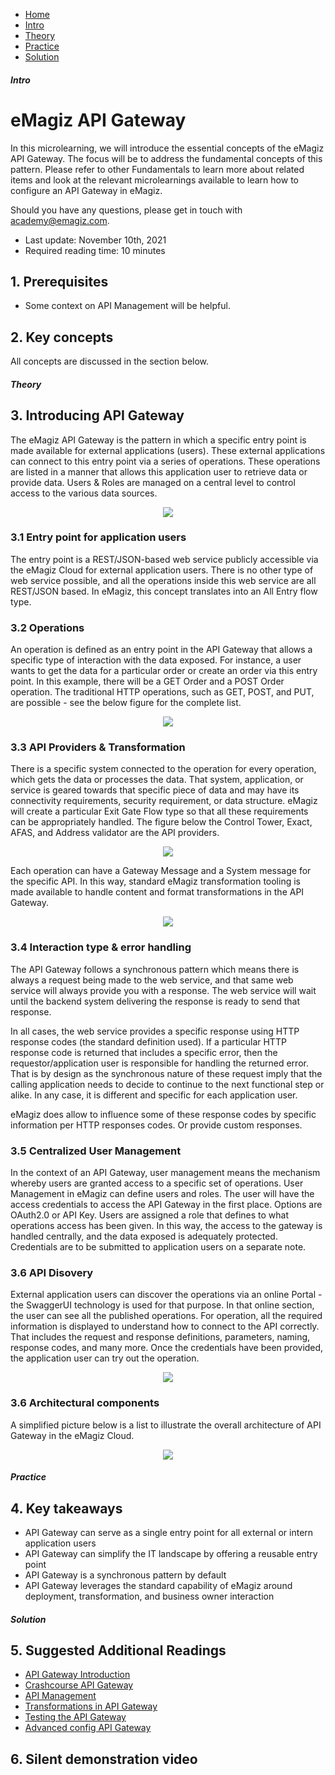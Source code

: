 <div class="ez-academy">
    <div class="ez-academy__body">
        <main class="micro-learning">
        <ul class="doc-nav">
            <li class="doc-nav__item"><a href="../../docs/fundamental/index_academy_fundamental_all" class="doc-nav__link">Home</a></li>
            <li class="doc-nav__item"><a href="#intro" class="doc-nav__link">Intro</a></li>
            <li class="doc-nav__item"><a href="#theory" class="doc-nav__link">Theory</a></li>
            <li class="doc-nav__item"><a href="#practice" class="doc-nav__link">Practice</a></li>
            <li class="doc-nav__item"><a href="#solution" class="doc-nav__link">Solution</a></li>
        </ul>
<div class="doc">
 
##### Intro

# eMagiz API Gateway
 
In this microlearning, we will introduce the essential concepts of the eMagiz API Gateway. The focus will be to address the fundamental concepts of this pattern. Please refer to other Fundamentals to learn more about related items and look at the relevant microlearnings available to learn how to configure an API Gateway in eMagiz.

Should you have any questions, please get in touch with academy@emagiz.com.

- Last update: November 10th, 2021
- Required reading time: 10 minutes

## 1. Prerequisites
- Some context on API Management will be helpful.


## 2. Key concepts
All concepts are discussed in the section below.

##### Theory
  
## 3. Introducing API Gateway

The eMagiz API Gateway is the pattern in which a specific entry point is made available for external applications (users). These external applications can connect to this entry point via a series of operations. These operations are listed in a manner that allows this application user to retrieve data or provide data. Users & Roles are managed on a central level to control access to the various data sources.

<p align="center"><img src="../../img/fundamental/fundamental-api-gateway-introduction-1.png"></p>

### 3.1 Entry point for application users
The entry point is a REST/JSON-based web service publicly accessible via the eMagiz Cloud for external application users. There is no other type of web service possible, and all the operations inside this web service are all REST/JSON based. In eMagiz, this concept translates into an All Entry flow type.

### 3.2 Operations
An operation is defined as an entry point in the API Gateway that allows a specific type of interaction with the data exposed. For instance, a user wants to get the data for a particular order or create an order via this entry point. In this example, there will be a GET Order and a POST Order operation. The traditional HTTP operations, such as GET, POST, and PUT,  are possible - see the below figure for the complete list.

<p align="center"><img src="../../img/fundamental/fundamental-api-gateway-introduction-2.png"></p>
 
### 3.3 API Providers & Transformation
There is a specific system connected to the operation for every operation, which gets the data or processes the data. That system, application, or service is geared towards that specific piece of data and may have its connectivity requirements, security requirement, or data structure. eMagiz will create a particular Exit Gate Flow type so that all these requirements can be appropriately handled. The figure below the Control Tower, Exact, AFAS, and Address validator are the API providers.

<p align="center"><img src="../../img/fundamental/fundamental-api-gateway-introduction-4.png"></p>

Each operation can have a Gateway Message and a System message for the specific API. In this way, standard eMagiz transformation tooling is made available to handle content and format transformations in the API Gateway.

<p align="center"><img src="../../img/fundamental/fundamental-api-gateway-introduction-5.png"></p>

### 3.4 Interaction type & error handling
The API Gateway follows a synchronous pattern which means there is always a request being made to the web service, and that same web service will always provide you with a response. The web service will wait until the backend system delivering the response is ready to send that response. 

In all cases, the web service provides a specific response using HTTP response codes (the standard definition used). If a particular HTTP response code is returned that includes a specific error, then the requestor/application user is responsible for handling the returned error. That is by design as the synchronous nature of these request imply that the calling application needs to decide to continue to the next functional step or alike. In any case, it is different and specific for each application user.

eMagiz does allow to influence some of these response codes by specific information per HTTP responses codes. Or provide custom responses.

### 3.5 Centralized User Management
In the context of an API Gateway, user management means the mechanism whereby users are granted access to a specific set of operations. User Management in eMagiz can define users and roles. The user will have the access credentials to access the API Gateway in the first place. Options are OAuth2.0 or API Key. Users are assigned a role that defines to what operations access has been given. In this way, the access to the gateway is handled centrally, and the data exposed is adequately protected. Credentials are to be submitted to application users on a separate note.

### 3.6 API Disovery
External application users can discover the operations via an online Portal - the SwaggerUI technology is used for that purpose. In that online section, the user can see all the published operations. For operation, all the required information is displayed to understand how to connect to the API correctly. That includes the request and response definitions, parameters, naming, response codes, and many more. Once the credentials have been provided, the application user can try out the operation. 

<p align="center"><img src="../../img/fundamental/fundamental-api-gateway-introduction-3.png"></p>


### 3.6 Architectural components

A simplified picture below is a list to illustrate the overall architecture of API Gateway in the eMagiz Cloud.  

<p align="center"><img src="../../img/fundamental/fundamental-api-gateway-introduction-6.png"></p>

##### Practice

## 4. Key takeaways

- API Gateway can serve as a single entry point for all external or intern application users
- API Gateway can simplify the IT landscape by offering a reusable entry point 
- API Gateway is a synchronous pattern by default
- API Gateway leverages the standard capability of eMagiz around deployment, transformation, and business owner interaction

##### Solution

## 5. Suggested Additional Readings

- [API Gateway Introduction](https://www.emagiz.com/en/api-gateway-en/)
- [Crashcourse API Gateway](../microlearning/crashcourse-api-gateway-index.md)
- [API Management](../microlearning/intermediate-api-management-index.md)
- [Transformations in API Gateway](../microlearning/intermediate-configuring-the-api-gateway-index.md)
- [Testing the API Gateway](../microlearning/intermediate-testing-emagiz-api-gateway-index.md)
- [Advanced config API Gateway](../microlearning/advanced-api-management-index.md)


## 6. Silent demonstration video


</div>
</main>
</div>
</div>